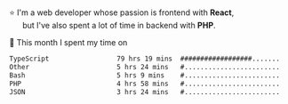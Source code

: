 ⭐ I'm a web developer whose passion is frontend with <b>React</b>,<br/>
&nbsp; &nbsp; &nbsp; but I've also spent a lot of time in backend with <b>PHP</b>.

📅 This month I spent my time on

<!--START_SECTION:waka-->

```txt
TypeScript                 79 hrs 19 mins  ##################.......   71.48 %
Other                      5 hrs 24 mins   #........................   04.87 %
Bash                       5 hrs 9 mins    #........................   04.65 %
PHP                        4 hrs 58 mins   #........................   04.48 %
JSON                       3 hrs 24 mins   #........................   03.07 %
```

<!--END_SECTION:waka-->

